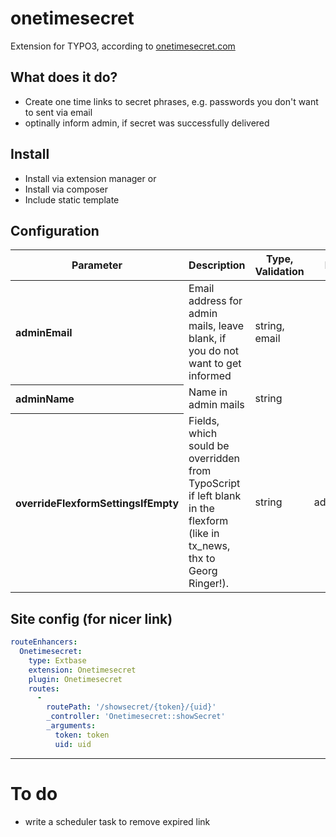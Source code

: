 # onetimesecret
Extension for TYPO3, according to [onetimesecret.com](https://onetimesecret.com/) 

## What does it do?

* Create one time links to secret phrases, e.g. passwords you don't want to sent via email
* optinally inform admin, if secret was successfully delivered

## Install
* Install via extension manager or
* Install via composer
* Include static template

## Configuration
<table>
<thead>
<tr>
<th>Parameter</th>
<th>Description</th>
<th>Type, Validation</th>
<th>Default</th>
</tr>
</thead>
  <tr>
    <th align="left">adminEmail</th>
    <td align="left">Email address for admin mails, leave blank, if you do not want to get informed</td>
    <td>string, email</td>
    <td></td>
  </tr>
  <tr>
    <th align="left">adminName</th>
    <td align="left">Name in admin mails</td>
    <td>string</td>
    <td></td>
  </tr>
  <tr>
    <th align="left">overrideFlexformSettingsIfEmpty</th>
    <td align="left">Fields, which sould be overridden from TypoScript if left blank in the flexform (like in tx_news, thx to Georg Ringer!).</td>
    <td>string</td>
    <td>adminName</td>
  </tr>
</table>

## Site config (for nicer link)

```yaml
routeEnhancers:
  Onetimesecret:
    type: Extbase
    extension: Onetimesecret
    plugin: Onetimesecret
    routes:
      -
        routePath: '/showsecret/{token}/{uid}'
        _controller: 'Onetimesecret::showSecret'
        _arguments:
          token: token
          uid: uid
```

***

# To do
- write a scheduler task to remove expired link
